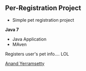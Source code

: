 ## Per-Registration Project

* Simple pet registration project

**Java 7** 

* Java Application
* MAven

Registers user's pet info.... LOL

[Anand Yerramsetty](http://mywebsite.com)
